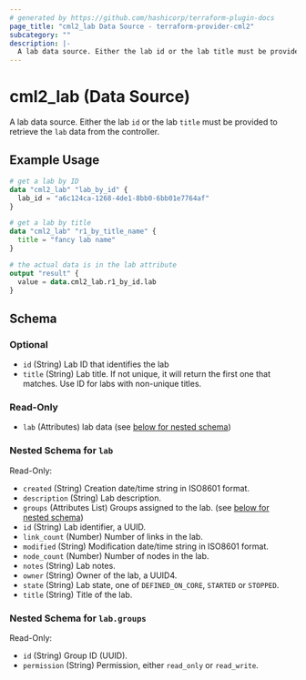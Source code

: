 ```yaml
---
# generated by https://github.com/hashicorp/terraform-plugin-docs
page_title: "cml2_lab Data Source - terraform-provider-cml2"
subcategory: ""
description: |-
  A lab data source. Either the lab id or the lab title must be provided to retrieve the lab data from the controller.
---
```


# cml2_lab (Data Source)

A lab data source. Either the lab `id` or the lab `title` must be provided to retrieve the `lab` data from the controller.

## Example Usage

```terraform
# get a lab by ID
data "cml2_lab" "lab_by_id" {
  lab_id = "a6c124ca-1268-4de1-8bb0-6bb01e7764af"
}

# get a lab by title
data "cml2_lab" "r1_by_title_name" {
  title = "fancy lab name"
}

# the actual data is in the lab attribute
output "result" {
  value = data.cml2_lab.r1_by_id.lab
}
```

<!-- schema generated by tfplugindocs -->
## Schema

### Optional

- `id` (String) Lab ID that identifies the lab
- `title` (String) Lab title. If not unique, it will return the first one that matches. Use ID for labs with non-unique titles.

### Read-Only

- `lab` (Attributes) lab data (see [below for nested schema](#nestedatt--lab))

<a id="nestedatt--lab"></a>
### Nested Schema for `lab`

Read-Only:

- `created` (String) Creation date/time string in ISO8601 format.
- `description` (String) Lab description.
- `groups` (Attributes List) Groups assigned to the lab. (see [below for nested schema](#nestedatt--lab--groups))
- `id` (String) Lab identifier, a UUID.
- `link_count` (Number) Number of links in the lab.
- `modified` (String) Modification date/time string in ISO8601 format.
- `node_count` (Number) Number of nodes in the lab.
- `notes` (String) Lab notes.
- `owner` (String) Owner of the lab, a UUID4.
- `state` (String) Lab state, one of `DEFINED_ON_CORE`, `STARTED` or `STOPPED`.
- `title` (String) Title of the lab.

<a id="nestedatt--lab--groups"></a>
### Nested Schema for `lab.groups`

Read-Only:

- `id` (String) Group ID (UUID).
- `permission` (String) Permission, either `read_only` or `read_write`.


